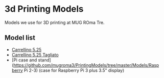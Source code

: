 # 3d Printing Models
Models we use for 3D printing at MUG ROma Tre.

## Model list
* [Carrellino 5.25](https://github.com/mugroma3/PrintingModels/blob/master/Models/carrellino525.stl)
* [Carrellino 5.25 Tagliato](https://github.com/mugroma3/PrintingModels/blob/master/Models/carrellino525_tagliato.stl)
* [Pi case and stand](https://github.com/mugroma3/PrintingModels/tree/master/Models/Raspberry Pi 2-3) (case for Raspberry Pi 3 plus 3.5" display)
